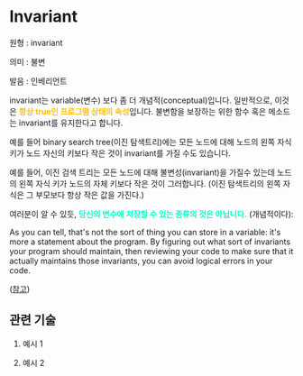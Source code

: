 # Invariant

원형 : invariant

의미  : 불변

발음 : 인베리언트

invariant는 variable(변수) 보다 좀 더 개념적(conceptual)입니다. 일반적으로, 이것은 <span style="color:#FFBF00; font-weight:bold;">항상 true인 프로그램 상태의 속성</span>입니다. 불변함을 보장하는 위한 함수 혹은 메소드는 invariant를 유지한다고 합니다.

예를 들어 binary search tree(이진 탐색트리)에는 모든 노드에 대해 노드의 왼쪽 자식 키가 노드 자신의 키보다 작은 것이 invariant를 가질 수도 있습니다.

예를 들어, 이진 검색 트리는 모든 노드에 대해 불변성(invariant)을 가질수 있는데 노드의 왼쪽 자식 키가 노드의 자체 키보다 작은 것이 그러합니다. (이진 탐색트리의 왼쪽 자식은 그 부모보다 항상 작은 값을 가진다.)

여러분이 알 수 있듯, <span style="color:#00FFCC; font-weight:bold;">당신의 변수에 저장할 수 있는 종류의 것은 아닙니다.</span> (개념적이다):


As you can tell, that's not the sort of thing you can store in a variable: it's more a statement about the program. By figuring out what sort of invariants your program should maintain, then reviewing your code to make sure that it actually maintains those invariants, you can avoid logical errors in your code.

([참고](https://stackoverflow.com/questions/112064/what-is-an-invariant))

## 관련 기술
1. 예시 1

2. 예시 2

